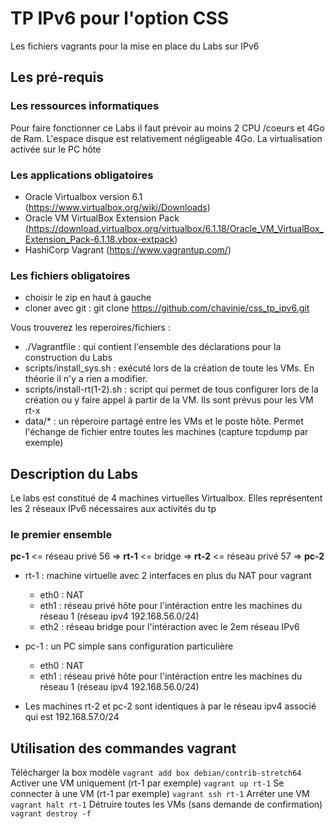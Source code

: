 # TP IPv6 pour l'option CSS

Les fichiers vagrants pour la mise en place du Labs  sur IPv6

## Les pré-requis

### Les ressources informatiques

Pour faire fonctionner ce Labs il faut prévoir au moins 2 CPU /coeurs et 4Go de Ram. L'espace disque est relativement négligeable 4Go.
La virtualisation activée sur le PC hôte

### Les applications obligatoires

* Oracle Virtualbox version 6.1 (<https://www.virtualbox.org/wiki/Downloads>)
* Oracle VM VirtualBox Extension Pack (<https://download.virtualbox.org/virtualbox/6.1.18/Oracle_VM_VirtualBox_Extension_Pack-6.1.18.vbox-extpack>)
* HashiCorp Vagrant (<https://www.vagrantup.com/>)

### Les fichiers obligatoires

* choisir le zip en haut à gauche
* cloner avec git : git clone https://github.com/chavinje/css_tp_ipv6.git

Vous trouverez les reperoires/fichiers :

* ./Vagrantfile : qui contient l'ensemble des déclarations pour la construction du Labs
* scripts/install_sys.sh : exécuté lors de la création de toute les VMs. En théorie il n'y a rien a modifier.
* scripts/install-rt(1-2).sh : script qui permet de tous configurer lors de la création ou y faire appel à partir de la VM. Ils sont prévus pour les VM rt-x
* data/* : un réperoire partagé entre les VMs et le poste hôte. Permet l'échange de fichier entre toutes les machines (capture tcpdump par exemple)

## Description du Labs

Le labs est constitué de 4 machines virtuelles Virtualbox. 
Elles représentent les 2 réseaux IPv6 nécessaires aux activités du tp

### le premier ensemble

<b>pc-1</b> <= réseau privé 56 => <b>rt-1</b> <= bridge => <b>rt-2</b> <= réseau privé 57 => <b>pc-2</b>

* rt-1 : machine virtuelle avec 2 interfaces en plus du NAT pour vagrant
  * eth0 : NAT 
  * eth1 : réseau privé hôte pour l'intéraction entre les machines du réseau 1 (réseau ipv4 192.168.56.0/24)
  * eth2 : réseau bridge pour l'intéraction avec le 2em réseau IPv6
* pc-1 : un PC simple sans configuration particulière 
  * eth0 : NAT
  * eth1 : réseau privé hôte pour l'intéraction entre les machines du réseau 1 (réseau ipv4 192.168.56.0/24)

* Les machines rt-2 et pc-2 sont identiques à par le réseau ipv4 associé qui est 192.168.57.0/24

## Utilisation des commandes vagrant

Télécharger la box modèle
    ```vagrant add box debian/contrib-stretch64```
Activer une VM uniquement (rt-1 par exemple)
    ```vagrant up rt-1```
Se connecter à une VM (rt-1 par exemple)
    ```vagrant ssh rt-1```
Arréter une VM
    ```vagrant halt rt-1```
Détruire toutes les VMs (sans demande de confirmation)
    ```vagrant destroy -f```